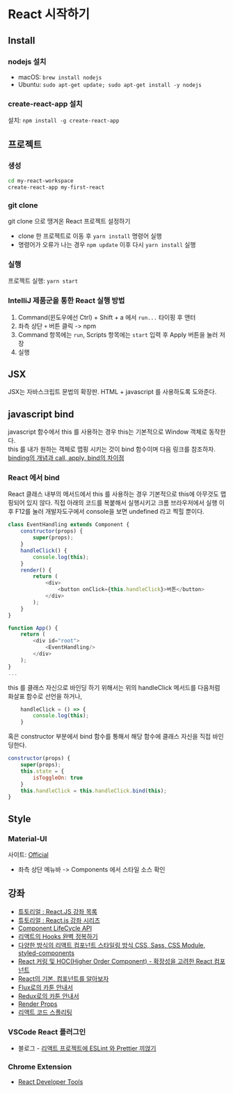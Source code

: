 # React 시작하기

## Install
### nodejs 설치
* macOS: `brew install nodejs`
* Ubuntu: `sudo apt-get update; sudo apt-get install -y nodejs`

### create-react-app 설치
설치: `npm install -g create-react-app`

## 프로젝트
### 생성
``` bash
cd my-react-workspace
create-react-app my-first-react
```

### git clone 
git clone 으로 땡겨온 React 프로젝트 설정하기
* clone 한 프로젝트로 이동 후 `yarn install` 명령어 실행
* 명령어가 오류가 나는 경우 `npm update` 이후 다시 `yarn install` 실행

### 실행
프로젝트 실행: `yarn start`

### IntelliJ 제품군을 통한 React 실행 방법
1. Command(윈도우에선 Ctrl) + Shift + a 에서 `run...` 타이핑 후 앤터
2. 좌측 상단 `+` 버튼 클릭 -> npm 
3. Command 항목에는 `run`, Scripts 항목에는 `start` 입력 후 Apply 버튼을 눌러 저장
4. 실행  

## JSX
JSX는 자바스크립트 문법의 확장판. HTML + javascript 를 사용하도록 도와준다.

## javascript bind
javascript 함수에서 this 를 사용하는 경우 this는 기본적으로 Window 객체로 동작한다.   
this 를 내가 원하는 객체로 맵핑 시키는 것이 bind 함수이며 다음 링크를 참조하자. 
[binding의 개념과 call, apply, bind의 차이점](https://wooooooak.github.io/javascript/2018/12/08/call,apply,bind/)

### React 에서 bind
React 클래스 내부의 메서드에서 this 를 사용하는 경우 기본적으로 this에 아무것도 맵핑되어 있지 않다.
직접 아래의 코드를 복붙해서 실행시키고 크롬 브라우저에서 실행 이후 F12를 눌러 개발자도구에서 console을 보면 undefined 라고 찍힐 뿐이다.
```javascript
class EventHandling extends Component {
    constructor(props) {
        super(props);
    }
    handleClick() {
        console.log(this);
    }
    render() {
        return (
            <div>
                <button onClick={this.handleClick}>버튼</button>
            </div>
        );
    }
}

function App() {
    return (
        <div id="root">
            <EventHandling/>
        </div>
    );
}
...
``` 
this 를 클래스 자신으로 바인딩 하기 위해서는 위의 handleClick 메서드를 다음처럼 화살표 함수로 선언을 하거나,
```javascript
    handleClick = () => {
        console.log(this);
    }
```
혹은 constructor 부분에서 bind 함수를 통해서 해당 함수에 클래스 자신을 직접 바인딩한다.
```javascript
constructor(props) {
    super(props);
    this.state = {
        isToggleOn: true
    }
    this.handleClick = this.handleClick.bind(this);
}
```

## Style
### Material-UI
사이트: [Official](https://material-ui.com/)
* 좌측 상단 메뉴바 -> Components 에서 스타일 소스 확인

## 강좌
* [튜토리얼 : React.JS 강좌 목록](https://velopert.com/reactjs-tutorials)
* [튜토리얼 : React.js 강좌 시리즈](https://www.youtube.com/watch?v=GEoNiUcVwjE&list=PL9FpF_z-xR_GMujql3S_XGV2SpdfDBkeC&index=1)
* [Component LifeCycle API](https://github.com/JuJin1324/React-demos/wiki/Component-LifeCycle-API)
* [리액트의 Hooks 완벽 정복하기](https://velog.io/@velopert/react-hooks)
* [다양한 방식의 리액트 컴포넌트 스타일링 방식 CSS, Sass, CSS Module, styled-components](https://velog.io/@velopert/react-component-styling)
* [React 커링 및 HOC(Higher Order Component) - 확장성을 고려한 React 컴포넌트](https://velog.io/@kyusung/%EB%A6%AC%EC%95%A1%ED%8A%B8-%EA%B5%90%EA%B3%BC%EC%84%9C-%ED%99%95%EC%9E%A5%EC%84%B1%EC%9D%84-%EA%B3%A0%EB%A0%A4%ED%95%9C-React-%EC%BB%B4%ED%8F%AC%EB%84%8C%ED%8A%B8)
* [React의 기본, 컴포넌트를 알아보자](https://medium.com/little-big-programming/react%EC%9D%98-%EA%B8%B0%EB%B3%B8-%EC%BB%B4%ED%8F%AC%EB%84%8C%ED%8A%B8%EB%A5%BC-%EC%95%8C%EC%95%84%EB%B3%B4%EC%9E%90-92c923011818)
* [Flux로의 카툰 안내서](http://bestalign.github.io/2015/10/06/cartoon-guide-to-flux/)
* [Redux로의 카툰 안내서](http://bestalign.github.io/2015/10/26/cartoon-intro-to-redux/)
* [Render Props](https://ko.reactjs.org/docs/render-props.html)
* [리액트 코드 스플리팅](https://velog.io/@velopert/react-code-splitting)

### VSCode React 플러그인
* 블로그 - [리액트 프로젝트에 ESLint 와 Prettier 끼얹기](https://velog.io/@velopert/eslint-and-prettier-in-react)

### Chrome Extension
* [React Developer Tools](https://chrome.google.com/webstore/detail/react-developer-tools/fmkadmapgofadopljbjfkapdkoienihi)
